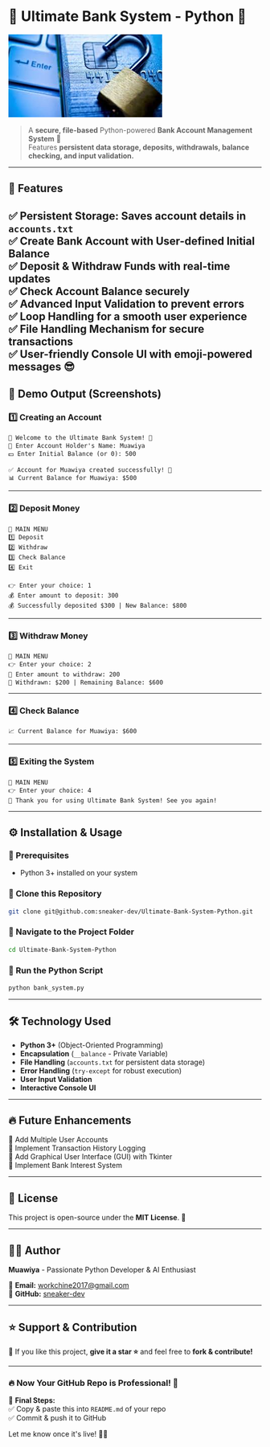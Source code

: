 # 🏦 Ultimate Bank System - Python 🚀

![Bank System Banner](https://raw.githubusercontent.com/sneaker-dev/Ultimate-Bank-System-Python/main/banner.png)



> A **secure, file-based** Python-powered **Bank Account Management System** 🏦  
> Features **persistent data storage, deposits, withdrawals, balance checking, and input validation.**  

---

## 🎯 **Features**  
✅ **Persistent Storage:** Saves account details in `accounts.txt`  
✅ **Create Bank Account** with **User-defined Initial Balance**  
✅ **Deposit & Withdraw Funds** with real-time updates  
✅ **Check Account Balance** securely  
✅ **Advanced Input Validation** to prevent errors  
✅ **Loop Handling** for a smooth user experience  
✅ **File Handling Mechanism** for secure transactions  
✅ **User-friendly Console UI** with **emoji-powered** messages 😎  
---

## 📸 **Demo Output (Screenshots)**  

### **1️⃣ Creating an Account**  
```
🌟 Welcome to the Ultimate Bank System! 🌟  
👤 Enter Account Holder's Name: Muawiya  
💵 Enter Initial Balance (or 0): 500  

✅ Account for Muawiya created successfully! 🏦  
📊 Current Balance for Muawiya: $500  
```

---

### **2️⃣ Deposit Money**  
```
📌 MAIN MENU  
1️⃣ Deposit  
2️⃣ Withdraw  
3️⃣ Check Balance  
4️⃣ Exit  

👉 Enter your choice: 1  
💰 Enter amount to deposit: 300  
💰 Successfully deposited $300 | New Balance: $800  
```

---

### **3️⃣ Withdraw Money**  
```
📌 MAIN MENU  
👉 Enter your choice: 2  
💸 Enter amount to withdraw: 200  
💸 Withdrawn: $200 | Remaining Balance: $600  
```

---

### **4️⃣ Check Balance**  
```
📈 Current Balance for Muawiya: $600  
```

---

### **5️⃣ Exiting the System**  
```
📌 MAIN MENU  
👉 Enter your choice: 4  
👋 Thank you for using Ultimate Bank System! See you again!  
```

---

## ⚙️ **Installation & Usage**  

### **🔹 Prerequisites**  
- Python 3+ installed on your system  

### **🔹 Clone this Repository**  
```sh
git clone git@github.com:sneaker-dev/Ultimate-Bank-System-Python.git
```

### **🔹 Navigate to the Project Folder**  
```sh
cd Ultimate-Bank-System-Python
```

### **🔹 Run the Python Script**  
```sh
python bank_system.py
```

---

## 🛠 **Technology Used**  
- **Python 3+** (Object-Oriented Programming)  
- **Encapsulation** (`__balance` - Private Variable)  
- **File Handling** (`accounts.txt` for persistent data storage)  
- **Error Handling** (`try-except` for robust execution)  
- **User Input Validation**  
- **Interactive Console UI**  

---

## 🔥 **Future Enhancements**  
🔹 Add Multiple User Accounts  
🔹 Implement Transaction History Logging  
🔹 Add Graphical User Interface (GUI) with Tkinter  
🔹 Implement Bank Interest System  

---

## 📝 **License**  
This project is open-source under the **MIT License**. 🚀  

---

## 👨‍💻 **Author**  
**Muawiya** - Passionate Python Developer & AI Enthusiast  

📧 **Email:** [workchine2017@gmail.com](mailto:workchine2017@gmail.com)  
🔗 **GitHub:** [sneaker-dev](https://github.com/sneaker-dev)  

---

## ⭐ **Support & Contribution**  
🙌 If you like this project, **give it a star ⭐** and feel free to **fork & contribute!**  

---

### **🔥 Now Your GitHub Repo is Professional! 🚀**  
📌 **Final Steps:**  
✅ Copy & paste this into `README.md` of your repo  
✅ Commit & push it to GitHub  

Let me know once it's live! 🚀🔥
